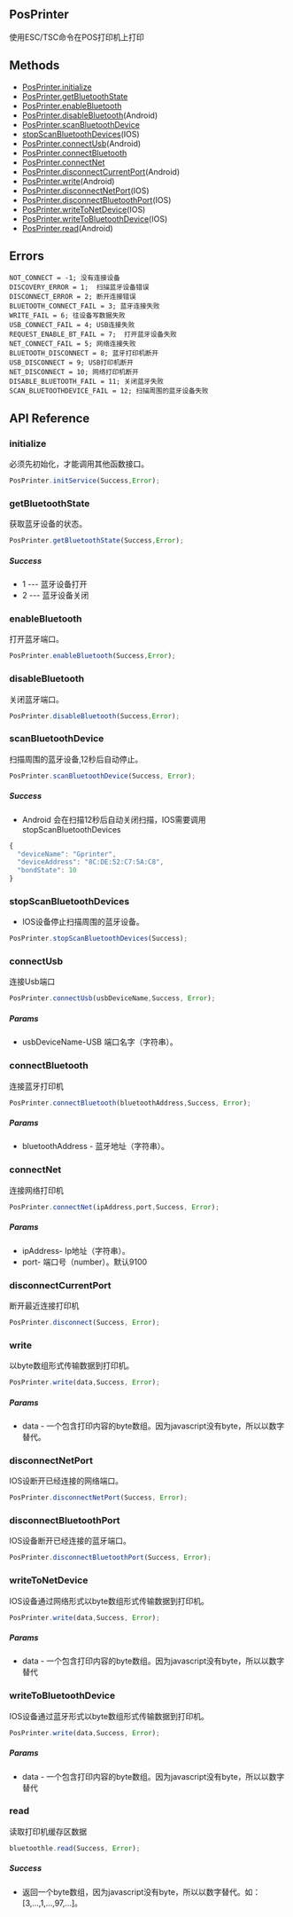 ## PosPrinter ##
   使用ESC/TSC命令在POS打印机上打印

## Methods ##
* [PosPrinter.initialize](#initialize)
* [PosPrinter.getBluetoothState](#getbluetoothstate)
* [PosPrinter.enableBluetooth](#enablebluetooth(Android))
* [PosPrinter.disableBluetooth](#disablebluetooth)(Android)
* [PosPrinter.scanBluetoothDevice](#scanbluetoothdevice)
* [stopScanBluetoothDevices](#stopscanbluetoothdevices)(IOS)
* [PosPrinter.connectUsb](#connectusb)(Android)
* [PosPrinter.connectBluetooth](#connectbluetooth)
* [PosPrinter.connectNet](#connectnet)
* [PosPrinter.disconnectCurrentPort](#disconnectcurrentport)(Android)
* [PosPrinter.write](#write)(Android)
* [PosPrinter.disconnectNetPort](#disconnectNetPort)(IOS)
* [PosPrinter.disconnectBluetoothPort](#disconnectBluetoothPort)(IOS)
* [PosPrinter.writeToNetDevice](#writeToNetDevice)(IOS)
* [PosPrinter.writeToBluetoothDevice](#writeToBluetoothDevice)(IOS)
* [PosPrinter.read](#read)(Android)

## Errors ##
    NOT_CONNECT = -1; 没有连接设备
    DISCOVERY_ERROR = 1;  扫描蓝牙设备错误
    DISCONNECT_ERROR = 2; 断开连接错误
    BLUETOOTH_CONNECT_FAIL = 3; 蓝牙连接失败
    WRITE_FAIL = 6; 往设备写数据失败
    USB_CONNECT_FAIL = 4; USB连接失败
    REQUEST_ENABLE_BT_FAIL = 7;  打开蓝牙设备失败
    NET_CONNECT_FAIL = 5; 网络连接失败
    BLUETOOTH_DISCONNECT = 8; 蓝牙打印机断开
    USB_DISCONNECT = 9; USB打印机断开
    NET_DISCONNECT = 10; 网络打印机断开
    DISABLE_BLUETOOTH_FAIL = 11; 关闭蓝牙失败
    SCAN_BLUETOOTHDEVICE_FAIL = 12; 扫描周围的蓝牙设备失败

## API Reference ##

### initialize ###
必须先初始化，才能调用其他函数接口。

```javascript
PosPrinter.initService(Success,Error);
```
### getBluetoothState ###
获取蓝牙设备的状态。

```javascript
PosPrinter.getBluetoothState(Success,Error);
```
##### Success #####
*  1 --- 蓝牙设备打开
*  2 --- 蓝牙设备关闭

### enableBluetooth ###
打开蓝牙端口。

```javascript
PosPrinter.enableBluetooth(Success,Error);
```
### disableBluetooth ###
关闭蓝牙端口。

```javascript
PosPrinter.disableBluetooth(Success,Error);
```

### scanBluetoothDevice ###
扫描周围的蓝牙设备,12秒后自动停止。

```javascript
PosPrinter.scanBluetoothDevice(Success, Error);
```

##### Success #####
* Android 会在扫描12秒后自动关闭扫描，IOS需要调用stopScanBluetoothDevices

```javascript
{
  "deviceName": "Gprinter",
  "deviceAddress": "8C:DE:52:C7:5A:C8",
  "bondState": 10
}
```

### stopScanBluetoothDevices ###
* IOS设备停止扫描周围的蓝牙设备。

```javascript
PosPrinter.stopScanBluetoothDevices(Success);
```

### connectUsb ###
连接Usb端口

```javascript
PosPrinter.connectUsb(usbDeviceName,Success, Error);
```

##### Params #####
* usbDeviceName-USB 端口名字（字符串）。

### connectBluetooth ###
连接蓝牙打印机

```javascript
PosPrinter.connectBluetooth(bluetoothAddress,Success, Error);
```
##### Params #####
* bluetoothAddress - 蓝牙地址（字符串）。

### connectNet ###
连接网络打印机
```javascript
PosPrinter.connectNet(ipAddress,port,Success, Error);
```
##### Params #####
* ipAddress- Ip地址（字符串）。
* port- 端口号（number）。默认9100


### disconnectCurrentPort ###
断开最近连接打印机

```javascript
PosPrinter.disconnect(Success, Error);
```

### write ###
以byte数组形式传输数据到打印机。

```javascript
PosPrinter.write(data,Success, Error);
```
##### Params #####
* data - 一个包含打印内容的byte数组。因为javascript没有byte，所以以数字替代。

### disconnectNetPort ###
IOS设断开已经连接的网络端口。

```javascript
PosPrinter.disconnectNetPort(Success, Error);
```

### disconnectBluetoothPort ###
IOS设备断开已经连接的蓝牙端口。

```javascript
PosPrinter.disconnectBluetoothPort(Success, Error);
```


### writeToNetDevice ###
IOS设备通过网络形式以byte数组形式传输数据到打印机。

```javascript
PosPrinter.write(data,Success, Error);
```
##### Params #####
* data - 一个包含打印内容的byte数组。因为javascript没有byte，所以以数字替代

### writeToBluetoothDevice ###
IOS设备通过蓝牙形式以byte数组形式传输数据到打印机。

```javascript
PosPrinter.write(data,Success, Error);
```
##### Params #####
* data - 一个包含打印内容的byte数组。因为javascript没有byte，所以以数字替代

### read ###
读取打印机缓存区数据

```javascript
bluetoothle.read(Success, Error);
```

##### Success #####
* 返回一个byte数组，因为javascript没有byte，所以以数字替代。如：[3,...,1,...,97,...]。 
